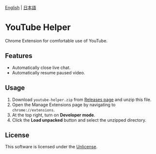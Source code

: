 [English](README.md) | [日本語](README.ja.md)

# YouTube Helper

Chrome Extension for comfortable use of YouTube.

## Features

- Automatically close live chat.
- Automatically resume paused video.

## Usage

1. Download `youtube-helper.zip` from [Releases page](../../releases) and unzip this file.
2. Open the Manage Extensions page by navigating to `chrome://extensions`.
3. At the top right, turn on **Developer mode**.
4. Click the **Load unpacked** button and select the unzipped directory.

## License

This software is licensed under the [Unlicense](LICENSE).
